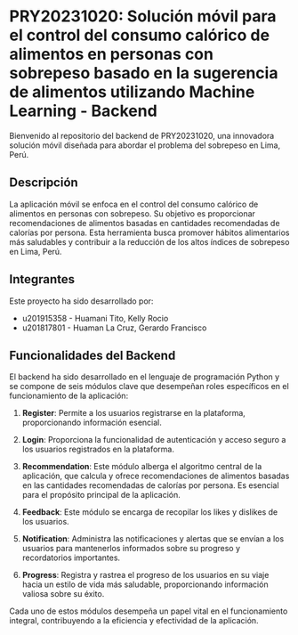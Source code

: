 # PRY20231020: Solución móvil para el control del consumo calórico de alimentos en personas con sobrepeso basado en la sugerencia de alimentos utilizando Machine Learning - Backend

Bienvenido al repositorio del backend de PRY20231020, una innovadora solución móvil diseñada para abordar el problema del sobrepeso en Lima, Perú.

## Descripción

La aplicación móvil se enfoca en el control del consumo calórico de alimentos en personas con sobrepeso. Su objetivo es proporcionar recomendaciones de alimentos basadas en cantidades recomendadas de calorías por persona. Esta herramienta busca promover hábitos alimentarios más saludables y contribuir a la reducción de los altos índices de sobrepeso en Lima, Perú.

## Integrantes

Este proyecto ha sido desarrollado por:

- u201915358 - Huamani Tito, Kelly Rocio
- u201817801 - Huaman La Cruz, Gerardo Francisco


## Funcionalidades del Backend

El backend ha sido desarrollado en el lenguaje de programación Python y se compone de seis módulos clave que desempeñan roles específicos en el funcionamiento de la aplicación:
1. **Register**: Permite a los usuarios registrarse en la plataforma, proporcionando información esencial.

2. **Login**: Proporciona la funcionalidad de autenticación y acceso seguro a los usuarios registrados en la plataforma.

3. **Recommendation**: Este módulo alberga el algoritmo central de la aplicación, que calcula y ofrece recomendaciones de alimentos basadas en las cantidades recomendadas de calorías por persona. Es esencial para el propósito principal de la aplicación.

4. **Feedback**: Este módulo se encarga de recopilar los likes y dislikes de los usuarios.

5. **Notification**: Administra las notificaciones y alertas que se envían a los usuarios para mantenerlos informados sobre su progreso y recordatorios importantes.

6. **Progress**: Registra y rastrea el progreso de los usuarios en su viaje hacia un estilo de vida más saludable, proporcionando información valiosa sobre su éxito.

Cada uno de estos módulos desempeña un papel vital en el funcionamiento integral, contribuyendo a la eficiencia y efectividad de la aplicación.


